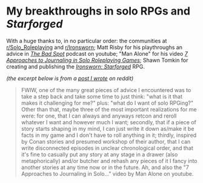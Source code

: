 # My breakthroughs in solo RPGs and _Starforged_

With a huge thanks to, in no particular order:
the communities at
[r/Solo_Roleplaying](https://old.reddit.com/r/Solo_Roleplaying) and
[r/Ironsworn](https://old.reddit.com/r/Ironsworn);
Matt Risby for his playthroughs an advice in
_[The Bad Spot](https://www.youtube.com/@thebadspot)_ podcast on youtube;
"Man Alone" for his video
_[7 Approaches to Journaling in Solo Roleplaying Games](https://www.youtube.com/watch?v=_krWQlYqbzY)_;
Shawn Tomkin for creating and publishing the
_[Ironsworn: Starforged](https://shawn-tomkin.itch.io/ironsworn-starforged)_ RPG.

_(the excerpt below is from a [post I wrote](https://old.reddit.com/r/Solo_Roleplaying/comments/1icyea9/whats_on_your_mind/ma5x23n/) on reddit)_

> FWIW, one of the many great pieces of advice I encountered was to take a step back and take some time to just think: "what is it that makes it challenging for me?" plus: "what do I want of solo RPGing?" Other than that, maybe three of the most important realizations for me were: for one, that I can always and anyways retcon and reroll whatever I want and however much I want; secondly, that if a piece of story starts shaping in my mind, I can just write it down as/make it be facts in my game and I don't have to roll anything in it; thirdly, inspired by Conan stories and presumed workshop of their author, that I can write disconnected episodes in unclear chronological order, and that it's fine to casually put any story at any stage in a drawer (also metaphorically) and/or butcher and rehash any pieces of it I fancy into another stories at any time now or in the future. Ah, and also the "7 Approaches to Journaling in Solo..." video by Man Alone on youtube.
